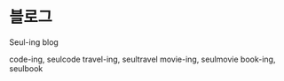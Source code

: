 # 블로그

Seul-ing blog

code-ing, seulcode
travel-ing, seultravel
movie-ing, seulmovie
book-ing, seulbook
